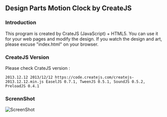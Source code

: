 ## Design Parts Motion Clock by CreateJS
### Introduction
This program is created by CrateJS (JavaScript) + HTML5. You can use it for your web pages and modify the design. If you watch the design and art, please excuse "index.html" on your browser.  
   
### CreateJS Version
Please check CrateJS version :  

```
2013.12.12 2013/12/12 https://code.createjs.com/createjs-2013.12.12.min.js EaselJS 0.7.1, TweenJS 0.5.1, SoundJS 0.5.2, PreloadJS 0.4.1
```
### ScrennShot 
![ScreenShot](https://github.com/jirotubuyaki/CreateJS_clock/blob/master/screenshot.png)  
